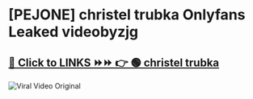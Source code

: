 
 # [PEJONE] christel trubka Onlyfans Leaked videobyzjg

## <h2><a href="https://clipsfans.com/christel_trubka&ref=git">🔗 Click to LINKS ⏩⏩ 👉 🟢 christel trubka </a></h2>

<a href="https://clipsfans.com/christel_trubka&ref=git" rel="nofollow" data-target="animated-image.originalLink"><img src="https://i.ibb.co.com/xMMVF88/686577567.gif" alt="Viral Video Original" style="max-width: 100%; display: inline-block;" data-target="animated-image.originalImage"></a>

